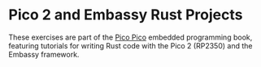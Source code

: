 # Pico 2 and Embassy Rust Projects

These exercises are part of the [Pico Pico](https://github.com/ImplFerris/pico-pico) embedded programming book, featuring tutorials for writing Rust code with the Pico 2 (RP2350) and the Embassy framework.

